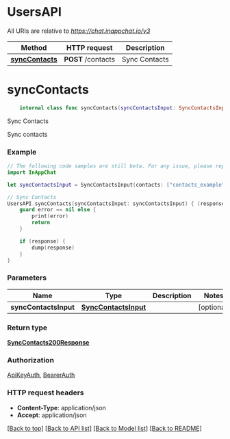 # UsersAPI

All URIs are relative to *https://chat.inappchat.io/v3*

Method | HTTP request | Description
------------- | ------------- | -------------
[**syncContacts**](UsersAPI.md#synccontacts) | **POST** /contacts | Sync Contacts


# **syncContacts**
```swift
    internal class func syncContacts(syncContactsInput: SyncContactsInput? = nil, completion: @escaping (_ data: SyncContacts200Response?, _ error: Error?) -> Void)
```

Sync Contacts

Sync contacts

### Example
```swift
// The following code samples are still beta. For any issue, please report via http://github.com/OpenAPITools/openapi-generator/issues/new
import InAppChat

let syncContactsInput = SyncContactsInput(contacts: ["contacts_example"]) // SyncContactsInput |  (optional)

// Sync Contacts
UsersAPI.syncContacts(syncContactsInput: syncContactsInput) { (response, error) in
    guard error == nil else {
        print(error)
        return
    }

    if (response) {
        dump(response)
    }
}
```

### Parameters

Name | Type | Description  | Notes
------------- | ------------- | ------------- | -------------
 **syncContactsInput** | [**SyncContactsInput**](SyncContactsInput.md) |  | [optional] 

### Return type

[**SyncContacts200Response**](SyncContacts200Response.md)

### Authorization

[ApiKeyAuth](../README.md#ApiKeyAuth), [BearerAuth](../README.md#BearerAuth)

### HTTP request headers

 - **Content-Type**: application/json
 - **Accept**: application/json

[[Back to top]](#) [[Back to API list]](../README.md#documentation-for-api-endpoints) [[Back to Model list]](../README.md#documentation-for-models) [[Back to README]](../README.md)

